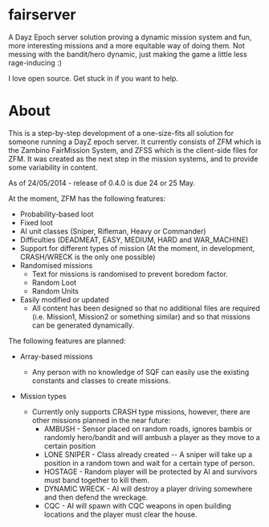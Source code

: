 fairserver
==========

A Dayz Epoch server solution proving a dynamic mission system and fun, more interesting missions and a more equitable way of doing them. Not messing with the bandit/hero dynamic, just making the game a little less rage-inducing :)

I love open source. Get stuck in if you want to help. 

About
==========
This is a step-by-step development of a one-size-fits all solution for someone running a DayZ epoch server. It currently consists of
ZFM which is the Zambino FairMission System, and ZFSS which is the client-side files for ZFM. It was created as the 
next step in the mission systems, and to provide some variability in content. 

As of 24/05/2014 - release of 0.4.0 is due 24 or 25 May.

At the moment, ZFM has the following features:
* Probability-based loot
* Fixed loot
* AI unit classes (Sniper, Rifleman, Heavy or Commander)
* Difficulties (DEADMEAT, EASY, MEDIUM, HARD and WAR_MACHINE) 
* Support for different types of mission (At the moment, in development, CRASH/WRECK is the only one possible)
* Randomised missions
  * Text for missions is randomised to prevent boredom factor.
  * Random Loot
  * Random Units
* Easily modified or updated
  * All content has been designed so that no additional files are required (i.e. Mission1, Mission2 or something similar)
    and so that missions can be generated dynamically.


The following features are planned: 
* Array-based missions
  * Any person with no knowledge of SQF can easily use the existing constants and classes to create missions. 

* Mission types
  * Currently only supports CRASH type missions, however, there are other missions planned in the near future:
    * AMBUSH - Sensor placed on random roads, ignores bambis or randomly hero/bandit and will ambush a player as they 
      move to a certain position
    * LONE SNIPER - Class already created -- A sniper will take up a position in a random town and wait for a certain
      type of person.
    * HOSTAGE - Random player will be protected by AI and survivors must band together to kill them.
    * DYNAMIC WRECK - AI will destroy a player driving somewhere and then defend the wreckage. 
    * CQC - AI will spawn with CQC weapons in open building locations and the player must clear the house.
